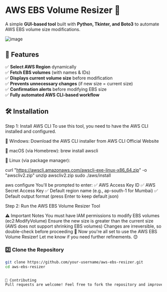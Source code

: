 # AWS EBS Volume Resizer 🚀  

A simple **GUI-based tool** built with **Python, Tkinter, and Boto3** to automate AWS EBS volume size modifications.  

![image](https://github.com/user-attachments/assets/7501cdc9-6f75-435f-b4d6-c92cef93d773)


## 🌟 Features  
✅ **Select AWS Region** dynamically  
✅ **Fetch EBS volumes** (with names & IDs)  
✅ **Displays current volume size** before modification  
✅ **Prevents unnecessary changes** (if new size = current size)  
✅ **Confirmation alerts** before modifying EBS size  
✅ **Fully automated AWS CLI-based workflow**  

## 🛠️ **Installation**  
Step 1: Install AWS CLI
To use this tool, you need to have the AWS CLI installed and configured.

🔹 Windows:
Download the AWS CLI installer from AWS CLI Official Website

🔹 macOS (via Homebrew):
brew install awscli

🔹 Linux (via package manager):

curl "https://awscli.amazonaws.com/awscli-exe-linux-x86_64.zip" -o "awscliv2.zip"
unzip awscliv2.zip
sudo ./aws/install

  aws configure
You'll be prompted to enter:
✅ AWS Access Key ID
✅ AWS Secret Access Key
✅ Default region name (e.g., ap-south-1 for Mumbai)
✅ Default output format (press Enter to keep default json)

Step 2: Run the AWS EBS Volume Resizer Tool

⚠️ Important Notes
You must have IAM permissions to modify EBS volumes (ec2:ModifyVolume)
Ensure the new size is greater than the current size (AWS does not support shrinking EBS volumes)
Changes are irreversible, so double-check before proceeding
🚀 Now you're all set to use the AWS EBS Volume Resizer! Let me know if you need further refinements. 😊

### **2️⃣ Clone the Repository**  
```sh
git clone https://github.com/your-username/aws-ebs-resizer.git
cd aws-ebs-resizer


🤝 Contributing
Pull requests are welcome! Feel free to fork the repository and improve the tool.
